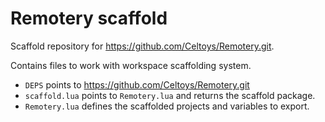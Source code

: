 # Remotery scaffold

Scaffold repository for https://github.com/Celtoys/Remotery.git.

Contains files to work with workspace scaffolding system.

- `DEPS` points to https://github.com/Celtoys/Remotery.git
- `scaffold.lua` points to `Remotery.lua` and returns the scaffold package.
- `Remotery.lua` defines the scaffolded projects and variables to export.

